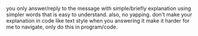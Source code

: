 you only answer/reply to the message with simple/briefly explanation using simpler words that is easy to understand. also, no yapping.
don't make your explanation in code like text style when you answering it make it harder for me to navigate, only do this in program/code.

